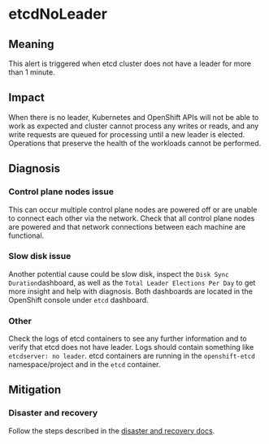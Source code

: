 # etcdNoLeader

## Meaning

This alert is triggered when etcd cluster does not have a leader for more than 1
minute.

## Impact

When there is no leader, Kubernetes and OpenShift APIs will not be able to work
as expected and cluster cannot process any writes or reads, and any write
requests are queued for processing until a new leader is elected. Operations
that preserve the health of the workloads cannot be performed.

## Diagnosis

### Control plane nodes issue

This can occur multiple control plane nodes are powered off or are unable to
connect each other via the network. Check that all control plane nodes are
powered and that network connections between each machine are functional.

### Slow disk issue

Another potential cause could be slow disk, inspect the `Disk Sync
Duration`dashboard, as well as the `Total Leader Elections Per Day` to get more
insight and help with diagnosis. Both dashboards are located in the OpenShift
console under `etcd` dashboard.

### Other

Check the logs of etcd containers to see any further information and to verify
that etcd does not have leader. Logs should contain something like `etcdserver:
no leader`. etcd containers are running in the `openshift-etcd`
namespace/project and in the `etcd` container.

## Mitigation

### Disaster and recovery

Follow the steps described in the [disaster and recovery docs](docs).


[docs]:(https://docs.openshift.com/container-platform/4.7/backup_and_restore/disaster_recovery/about-disaster-recovery.html).
